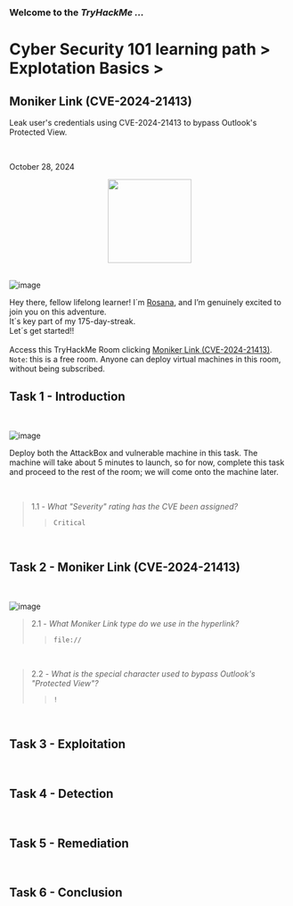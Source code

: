 <h3> Welcome to the <em>TryHackMe ...</em></h3>
<h1>Cyber Security 101 learning path > Explotation Basics ></h1 >
<h2>Moniker Link (CVE-2024-21413)</h2>
<p>Leak user's credentials using CVE-2024-21413 to bypass Outlook's Protected View.</p><br>
<p>October 28, 2024<br></p>

<div style="display: flex; justify-content: center; align-items: center;">
    <img src="https://github.com/user-attachments/assets/ade11aaa-de0b-49bf-92b7-d1259c644256" width="150px" height="150px"/>
</div>
<br>

![image](https://github.com/user-attachments/assets/5839accf-c415-4ffc-9104-5896fc789146)

<p>Hey there, fellow lifelong learner! I´m <a href="https://www.linkedin.com/in/rosanafssantos/">Rosana</a>, and I’m genuinely excited to join you on this adventure.<br>
It´s key part of my 175-day-streak.<br>Let´s get started!!<br><br>
Access this TryHackMe Room clicking <a href="https://tryhackme.com/r/room/monikerlink">Moniker Link (CVE-2024-21413)</a>.<br>
<code>Note</code>: this is a free room. Anyone can deploy virtual machines in this room, without being subscribed.</p>

<h2>Task 1 - Introduction</h2>
<br>

![image](https://github.com/user-attachments/assets/67d21245-5dd2-40b1-972c-5b96e16d5fd6)

<p>Deploy both the AttackBox and vulnerable machine in this task. The machine will take about 5 minutes to launch, so for now, complete this task and proceed to the rest of the room; we will come onto the machine later.</p>
<br>

> 1.1 - <em>What "Severity" rating has the CVE been assigned?</em><br>
>> <code>Critical</code><br>
<p><br></p>

<h2>Task 2 - Moniker Link (CVE-2024-21413)</h2>
<br>

![image](https://github.com/user-attachments/assets/4c523fb6-17c6-4d1b-8198-b9da120a76e5)

> 2.1 - <em>What Moniker Link type do we use in the hyperlink?</em><br>
>> <code>file://</code><br>
<p><br></p>

> 2.2 - <em>What is the special character used to bypass Outlook's "Protected View"?</em><br>
>> <code>!</code><br>
<p><br></p>

<h2>Task 3 - Exploitation</h2>
<br>


<h2>Task 4 - Detection</h2>
<br>

<h2>Task 5 - Remediation</h2>
<br>

<h2>Task 6 - Conclusion</h2>
<br>





